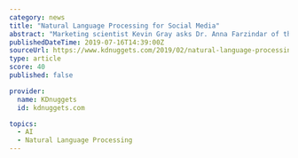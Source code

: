 ```yaml
---
category: news
title: "Natural Language Processing for Social Media"
abstract: "Marketing scientist Kevin Gray asks Dr. Anna Farzindar of the University of Southern California about Natural Language Processing and how it is used in social media analytics."
publishedDateTime: 2019-07-16T14:39:00Z
sourceUrl: https://www.kdnuggets.com/2019/02/natural-language-processing-social-media.html
type: article
score: 40
published: false

provider:
  name: KDnuggets
  id: kdnuggets.com

topics:
  - AI
  - Natural Language Processing
---
```


